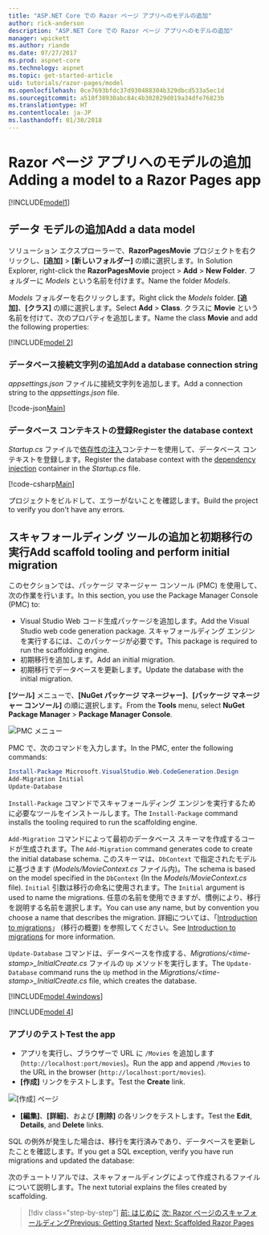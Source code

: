 ```yaml
---
title: "ASP.NET Core での Razor ページ アプリへのモデルの追加"
author: rick-anderson
description: "ASP.NET Core での Razor ページ アプリへのモデルの追加"
manager: wpickett
ms.author: riande
ms.date: 07/27/2017
ms.prod: aspnet-core
ms.technology: aspnet
ms.topic: get-started-article
uid: tutorials/razor-pages/model
ms.openlocfilehash: 0ce7693bfdc37d930488304b329dbcd533a5ec1d
ms.sourcegitcommit: a510f38930abc84c4b302029d019a34dfe76823b
ms.translationtype: HT
ms.contentlocale: ja-JP
ms.lasthandoff: 01/30/2018
---
```

# <a name="adding-a-model-to-a-razor-pages-app"></a><span data-ttu-id="03c34-103">Razor ページ アプリへのモデルの追加</span><span class="sxs-lookup"><span data-stu-id="03c34-103">Adding a model to a Razor Pages app</span></span>

[!INCLUDE[model1](../../includes/RP/model1.md)]

## <a name="add-a-data-model"></a><span data-ttu-id="03c34-104">データ モデルの追加</span><span class="sxs-lookup"><span data-stu-id="03c34-104">Add a data model</span></span>

<span data-ttu-id="03c34-105">ソリューション エクスプローラーで、**RazorPagesMovie** プロジェクトを右クリックし、**[追加]** > **[新しいフォルダー]** の順に選択します。</span><span class="sxs-lookup"><span data-stu-id="03c34-105">In Solution Explorer, right-click the **RazorPagesMovie** project > **Add** > **New Folder**.</span></span> <span data-ttu-id="03c34-106">フォルダーに *Models* という名前を付けます。</span><span class="sxs-lookup"><span data-stu-id="03c34-106">Name the folder *Models*.</span></span>

<span data-ttu-id="03c34-107">*Models* フォルダーを右クリックします。</span><span class="sxs-lookup"><span data-stu-id="03c34-107">Right click the *Models* folder.</span></span> <span data-ttu-id="03c34-108">**[追加]**、**[クラス]** の順に選択します。</span><span class="sxs-lookup"><span data-stu-id="03c34-108">Select **Add** > **Class**.</span></span> <span data-ttu-id="03c34-109">クラスに **Movie** という名前を付けて、次のプロパティを追加します。</span><span class="sxs-lookup"><span data-stu-id="03c34-109">Name the class **Movie** and add the following properties:</span></span>

[!INCLUDE[model 2](../../includes/RP/model2.md)]

<a name="cs"></a>
### <a name="add-a-database-connection-string"></a><span data-ttu-id="03c34-110">データベース接続文字列の追加</span><span class="sxs-lookup"><span data-stu-id="03c34-110">Add a database connection string</span></span>

<span data-ttu-id="03c34-111">*appsettings.json* ファイルに接続文字列を追加します。</span><span class="sxs-lookup"><span data-stu-id="03c34-111">Add a connection string to the *appsettings.json* file.</span></span>

[!code-json[Main](../../tutorials/razor-pages/razor-pages-start/sample/RazorPagesMovie/appsettings.json?highlight=8-10)]

<a name="reg"></a>
###  <a name="register-the-database-context"></a><span data-ttu-id="03c34-112">データベース コンテキストの登録</span><span class="sxs-lookup"><span data-stu-id="03c34-112">Register the database context</span></span>

<span data-ttu-id="03c34-113">*Startup.cs* ファイルで[依存性の注入](xref:fundamentals/dependency-injection)コンテナーを使用して、データベース コンテキストを登録します。</span><span class="sxs-lookup"><span data-stu-id="03c34-113">Register the database context with the [dependency injection](xref:fundamentals/dependency-injection) container in the *Startup.cs* file.</span></span>

[!code-csharp[Main](../../tutorials/razor-pages/razor-pages-start/sample/RazorPagesMovie/Startup.cs?name=snippet_ConfigureServices&highlight=3-5,7-9)]

<span data-ttu-id="03c34-114">プロジェクトをビルドして、エラーがないことを確認します。</span><span class="sxs-lookup"><span data-stu-id="03c34-114">Build the project to verify you don't have any errors.</span></span>

<a name="pmc"></a>
## <a name="add-scaffold-tooling-and-perform-initial-migration"></a><span data-ttu-id="03c34-115">スキャフォールディング ツールの追加と初期移行の実行</span><span class="sxs-lookup"><span data-stu-id="03c34-115">Add scaffold tooling and perform initial migration</span></span>

<span data-ttu-id="03c34-116">このセクションでは、パッケージ マネージャー コンソール (PMC) を使用して、次の作業を行います。</span><span class="sxs-lookup"><span data-stu-id="03c34-116">In this section, you use the Package Manager Console (PMC) to:</span></span>

* <span data-ttu-id="03c34-117">Visual Studio Web コード生成パッケージを追加します。</span><span class="sxs-lookup"><span data-stu-id="03c34-117">Add the Visual Studio web code generation package.</span></span> <span data-ttu-id="03c34-118">スキャフォールディング エンジンを実行するには、このパッケージが必要です。</span><span class="sxs-lookup"><span data-stu-id="03c34-118">This package is required to run the scaffolding engine.</span></span>
* <span data-ttu-id="03c34-119">初期移行を追加します。</span><span class="sxs-lookup"><span data-stu-id="03c34-119">Add an initial migration.</span></span>
* <span data-ttu-id="03c34-120">初期移行でデータベースを更新します。</span><span class="sxs-lookup"><span data-stu-id="03c34-120">Update the database with the initial migration.</span></span>

<span data-ttu-id="03c34-121">**[ツール]** メニューで、**[NuGet パッケージ マネージャー]**、**[パッケージ マネージャー コンソール]** の順に選択します。</span><span class="sxs-lookup"><span data-stu-id="03c34-121">From the **Tools** menu, select **NuGet Package Manager** > **Package Manager Console**.</span></span>

  ![PMC メニュー](../first-mvc-app/adding-model/_static/pmc.png)

<span data-ttu-id="03c34-123">PMC で、次のコマンドを入力します。</span><span class="sxs-lookup"><span data-stu-id="03c34-123">In the PMC, enter the following commands:</span></span>

```powershell
Install-Package Microsoft.VisualStudio.Web.CodeGeneration.Design
Add-Migration Initial
Update-Database
```

<span data-ttu-id="03c34-124">`Install-Package` コマンドでスキャフォールディング エンジンを実行するために必要なツールをインストールします。</span><span class="sxs-lookup"><span data-stu-id="03c34-124">The `Install-Package` command installs the tooling required to run the scaffolding engine.</span></span>

<span data-ttu-id="03c34-125">`Add-Migration` コマンドによって最初のデータベース スキーマを作成するコードが生成されます。</span><span class="sxs-lookup"><span data-stu-id="03c34-125">The `Add-Migration` command generates code to create the initial database schema.</span></span> <span data-ttu-id="03c34-126">このスキーマは、`DbContext` で指定されたモデルに基づきます (*Models/MovieContext.cs* ファイル内)。</span><span class="sxs-lookup"><span data-stu-id="03c34-126">The schema is based on the model specified in the `DbContext` (In the *Models/MovieContext.cs* file).</span></span> <span data-ttu-id="03c34-127">`Initial` 引数は移行の命名に使用されます。</span><span class="sxs-lookup"><span data-stu-id="03c34-127">The `Initial` argument is used to name the migrations.</span></span> <span data-ttu-id="03c34-128">任意の名前を使用できますが、慣例により、移行を説明する名前を選択します。</span><span class="sxs-lookup"><span data-stu-id="03c34-128">You can use any name, but by convention you choose a name that describes the migration.</span></span> <span data-ttu-id="03c34-129">詳細については、「[Introduction to migrations](xref:data/ef-mvc/migrations#introduction-to-migrations)」 (移行の概要) を参照してください。</span><span class="sxs-lookup"><span data-stu-id="03c34-129">See [Introduction to migrations](xref:data/ef-mvc/migrations#introduction-to-migrations) for more information.</span></span>

<span data-ttu-id="03c34-130">`Update-Database` コマンドは、データベースを作成する、*Migrations/\<time-stamp>_InitialCreate.cs* ファイルの `Up` メソッドを実行します。</span><span class="sxs-lookup"><span data-stu-id="03c34-130">The `Update-Database` command runs the `Up` method in the *Migrations/\<time-stamp>_InitialCreate.cs* file, which creates the database.</span></span>

[!INCLUDE[model 4windows](../../includes/RP/model4Win.md)]

[!INCLUDE[model 4](../../includes/RP/model4tbl.md)]

<a name="test"></a>
### <a name="test-the-app"></a><span data-ttu-id="03c34-131">アプリのテスト</span><span class="sxs-lookup"><span data-stu-id="03c34-131">Test the app</span></span>

* <span data-ttu-id="03c34-132">アプリを実行し、ブラウザーで URL に `/Movies` を追加します (`http://localhost:port/movies`)。</span><span class="sxs-lookup"><span data-stu-id="03c34-132">Run the app and append `/Movies` to the URL in the browser (`http://localhost:port/movies`).</span></span>
* <span data-ttu-id="03c34-133">**[作成]** リンクをテストします。</span><span class="sxs-lookup"><span data-stu-id="03c34-133">Test the **Create** link.</span></span>

 ![[作成] ページ](../../tutorials/razor-pages/model/_static/conan.png)

<a name="scaffold"></a>

* <span data-ttu-id="03c34-135">**[編集]**、**[詳細]**、および **[削除]** の各リンクをテストします。</span><span class="sxs-lookup"><span data-stu-id="03c34-135">Test the **Edit**, **Details**, and **Delete** links.</span></span>

<span data-ttu-id="03c34-136">SQL の例外が発生した場合は、移行を実行済みであり、データベースを更新したことを確認します。</span><span class="sxs-lookup"><span data-stu-id="03c34-136">If you get a SQL exception, verify you have run migrations and updated the database:</span></span>

<span data-ttu-id="03c34-137">次のチュートリアルでは、スキャフォールディングによって作成されるファイルについて説明します。</span><span class="sxs-lookup"><span data-stu-id="03c34-137">The next tutorial explains the files created by scaffolding.</span></span>

>[!div class="step-by-step"]
<span data-ttu-id="03c34-138">[前: はじめに](xref:tutorials/razor-pages/razor-pages-start)
[次: Razor ページのスキャフォールディング](xref:tutorials/razor-pages/page)</span><span class="sxs-lookup"><span data-stu-id="03c34-138">[Previous: Getting Started](xref:tutorials/razor-pages/razor-pages-start)
[Next: Scaffolded Razor Pages](xref:tutorials/razor-pages/page)</span></span>    
